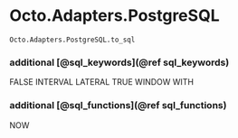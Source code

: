 # Octo.Adapters.PostgreSQL

```@docs
Octo.Adapters.PostgreSQL.to_sql
```


### additional [@sql_keywords](@ref sql_keywords)

FALSE INTERVAL LATERAL TRUE WINDOW WITH


### additional [@sql_functions](@ref sql_functions)

NOW
